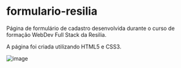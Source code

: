 # formulario-resilia

Página de formulário de cadastro desenvolvida durante o curso de formação WebDev Full Stack da Resilia. 

A página foi criada utilizando HTML5 e CSS3.

![image](https://user-images.githubusercontent.com/79461028/160413526-fe99e71d-4b54-4178-8834-8c1daa5f9008.png)
